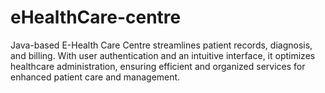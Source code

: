 # eHealthCare-centre
Java-based E-Health Care Centre streamlines patient records, diagnosis, and billing. With user authentication and an intuitive interface, it optimizes healthcare administration, ensuring efficient and organized services for enhanced patient care and management.
